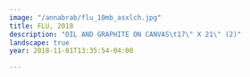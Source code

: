 ```yaml
---
image: "/annabrab/flu_10mb_asxlch.jpg"
title: FLU, 2018
description: "OIL AND GRAPHITE ON CANVAS\t17\" X 21\" (2)"
landscape: true
year: 2018-11-01T13:35:54-04:00

---
```

